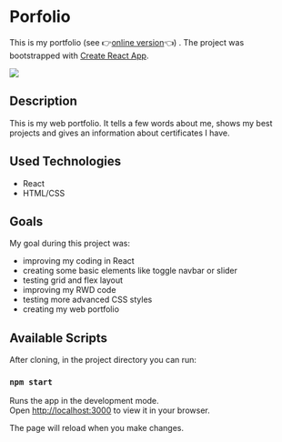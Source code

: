 # Porfolio

This is my portfolio (see 👉[online version](https://mitkowski-portfolio.netlify.app/)👈) . The project was bootstrapped with [Create React App](https://github.com/facebook/create-react-app).

<img src="https://github.com/ukasz1/essentials/blob/main/portfolio/view.png?raw=true" />

## Description

This is my web portfolio. It tells a few words about me, shows my best projects and gives an information about certificates I have.

## Used Technologies
- React
- HTML/CSS

## Goals

My goal during this project was:
- improving my coding in React
- creating some basic elements like toggle navbar or slider
- testing grid and flex layout
- improving my RWD code
- testing more advanced CSS styles
- creating my web portfolio

## Available Scripts

After cloning, in the project directory you can run:

### `npm start`

Runs the app in the development mode.\
Open [http://localhost:3000](http://localhost:3000) to view it in your browser.

The page will reload when you make changes.
